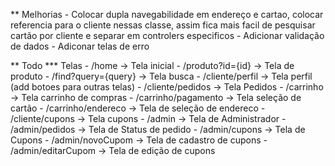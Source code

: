 ** Melhorias
    - Colocar dupla navegabilidade em endereço e cartao, colocar referencia para o cliente nessas classe, assim fica mais facil de pesquisar cartão por cliente e separar em controlers especificos
    - Adicionar validação de dados
    - Adiconar telas de erro

** Todo
    *** Telas
        - /home               →  Tela inicial
        - /produto?id={id}    →  Tela de produto
        - /find?query={query} →  Tela busca 
        - /cliente/perfil     →  Tela perfil (add botoes para outras telas)
        - /cliente/pedidos    →  Tela Pedidos
        - /carrinho           →  Tela carrinho de compras 
        - /carrinho/pagamento →  Tela seleção de cartão
        - /carrinho/endereco  →  Tela de seleção de endereco
        - /cliente/cupons     →  Tela cupons
        - /admin              →  Tela de Administrador
        - /admin/pedidos      →  Tela de Status de pedido
        - /admin/cupons       →  Tela de Cupons 
        - /admin/novoCupom    →  Tela de cadastro de cupons 
        - /admin/editarCupom  →  Tela de edição de cupons
